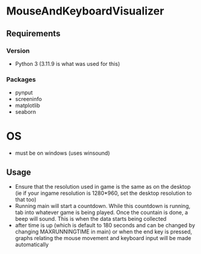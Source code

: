 # MouseAndKeyboardVisualizer

## Requirements
### Version
- Python 3 (3.11.9 is what was used for this)
### Packages
- pynput
- screeninfo
- matplotlib
- seaborn
# OS
- must be on windows (uses winsound)

## Usage
- Ensure that the resolution used in game is the same as on the desktop (ie if your ingame resolution is 1280*960, set the desktop resolution to that too)
- Running main will start a countdown. While this countdown is running, tab into whatever game is being played. Once the countain is done, a beep will sound. This is when the data starts being collected
- after time is up (which is default to 180 seconds and can be changed by changing MAXRUNNINGTIME in main) or when the end key is pressed, graphs relating the mouse movement and keyboard input will be made automatically
